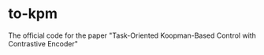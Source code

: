 # to-kpm
The official code for the paper "Task-Oriented Koopman-Based Control with Contrastive Encoder"
